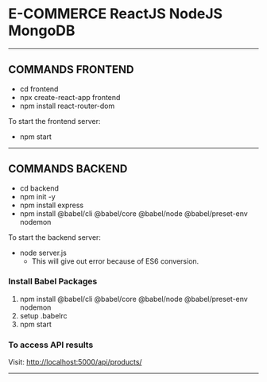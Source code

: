 # E-COMMERCE ReactJS NodeJS MongoDB

---

## COMMANDS FRONTEND

- cd frontend
- npx create-react-app frontend
- npm install react-router-dom

To start the frontend server:

- npm start

---

## COMMANDS BACKEND

- cd backend
- npm init -y
- npm install express
- npm install @babel/cli @babel/core @babel/node @babel/preset-env nodemon

To start the backend server:

- node server.js
  - This will give out error because of ES6 conversion.

### Install Babel Packages

1. npm install @babel/cli @babel/core @babel/node @babel/preset-env nodemon
2. setup .babelrc
3. npm start

### To access API results

Visit: <http://localhost:5000/api/products/>

---
